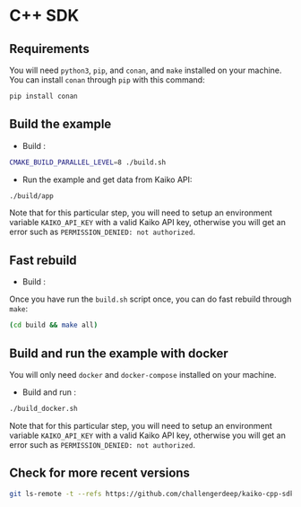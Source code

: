 # C++ SDK

## Requirements

You will need `python3`, `pip`, and `conan`, and `make` installed on your machine.
You can install `conan` through `pip` with this command:

```bash
pip install conan
```

## Build the example

- Build :

```bash
CMAKE_BUILD_PARALLEL_LEVEL=8 ./build.sh
```

- Run the example and get data from Kaiko API:

```bash
./build/app
```

Note that for this particular step, you will need to setup an environment variable `KAIKO_API_KEY` with a valid Kaiko API key, otherwise you will get an error such as `PERMISSION_DENIED: not authorized`.

## Fast rebuild

- Build :

Once you have run the `build.sh` script once, you can do fast rebuild through `make`:

```bash
(cd build && make all)
```

## Build and run the example with docker

You will only need `docker` and `docker-compose` installed on your machine.

- Build and run :

```bash
./build_docker.sh
```

Note that for this particular step, you will need to setup an environment variable `KAIKO_API_KEY` with a valid Kaiko API key, otherwise you will get an error such as `PERMISSION_DENIED: not authorized`.

## Check for more recent versions

```bash
git ls-remote -t --refs https://github.com/challengerdeep/kaiko-cpp-sdk
```
